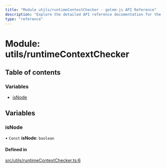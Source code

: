 ```yaml
---
title: "Module utils/runtimeContextChecker - golem-js API Reference"
description: "Explore the detailed API reference documentation for the Module utils/runtimeContextChecker within the golem-js SDK for the Golem Network."
type: "reference"
---
```

# Module: utils/runtimeContextChecker

## Table of contents

### Variables

- [isNode](utils_runtimeContextChecker#isnode)

## Variables

### isNode

• `Const` **isNode**: `boolean`

#### Defined in

[src/utils/runtimeContextChecker.ts:6](https://github.com/golemfactory/golem-js/blob/e7ac9e9/src/utils/runtimeContextChecker.ts#L6)
